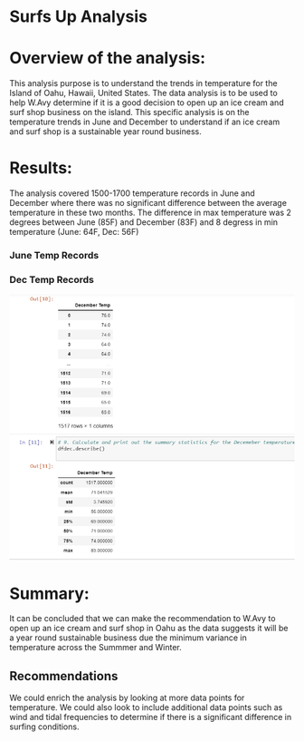 # Surfs Up Analysis 

# Overview of the analysis:
This analysis purpose is to understand the trends in temperature for the Island of Oahu, Hawaii, United States. The data analysis is to be used to help W.Avy determine if it is a good decision to open up an ice cream and surf shop business on the island. This specific analysis is on the temperature trends in June and December to understand if an ice cream and surf shop is a sustainable year round business.

# Results:
The analysis covered 1500-1700 temperature records in June and December where there was no significant difference between the average temperature in these two months.
The difference in max temperature was 2 degrees between June (85F) and December (83F) and 8 degress in min temperature (June: 64F, Dec: 56F)

### June Temp Records



### Dec Temp Records 

![](https://github.com/ishan9220/surfsup/blob/main/Dec%2020%20Temp.png)

# Summary:
It can be concluded that we can make the recommendation to W.Avy to open up an ice cream and surf shop in Oahu as the data suggests it will be a year round sustainable business due the minimum variance in temperature across the Summmer and Winter. 

## Recommendations 
We could enrich the analysis by looking at more data points for temperature.
We could also look to include additional data points such as wind and tidal frequencies to determine if there is a significant difference in surfing conditions. 
